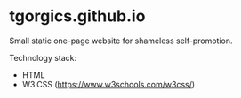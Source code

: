 # tgorgics.github.io
Small static one-page website for shameless self-promotion.

Technology stack: 
- HTML
- W3.CSS (https://www.w3schools.com/w3css/)
